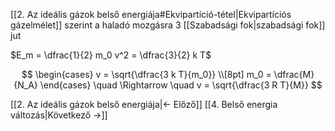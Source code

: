 [[2. Az ideális gázok belső energiája#Ekvipartíció-tétel|Ekvipartíciós gázelmélet]] szerint a haladó mozgásra 3 [[Szabadsági fok|szabadsági fok]] jut 

$E_m = \dfrac{1}{2} m_0 v^2 = \dfrac{3}{2} k T$

$$
\begin{cases}
v = \sqrt{\dfrac{3 k T}{m_0}} \\[8pt]
m_0 = \dfrac{M}{N_A}
\end{cases}
\quad \Rightarrow \quad v = \sqrt{\dfrac{3 R T}{M}}
$$

[[2. Az ideális gázok belső energiája|← Előző]]
[[4. Belső energia változás|Következő →]]